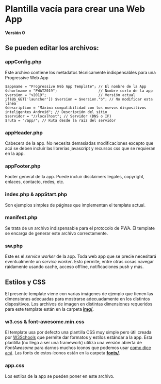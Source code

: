 # Plantilla vacía para crear una Web App
**Versión 0**

## Se pueden editar los archivos:

### appConfig.php

Este archivo contiene los metadatos técnicamente indispensables para una Progressive Web App

    $appname = "Progressive Web App Template"; // El nombre de la App
    $shortname = "PWAT2019";                   // Nombre corto de la app
    $version = "v2019";                        // Versión actual
    if(@$_GET['launcher']) $version = $version."b"; // No modificar esta línea
    $description = "Máxima compatibilidad con los nuevos dispositivos inteligentes Android"; // Descripción del sitio
    $servidor = "//localhost"; // Servidor (DNS o IP)
    $ruta = "/app/"; // Ruta desde la raíz del servidor
    
### appHeader.php

Cabecera de la app. No necesita demasiadas modificaciones excepto que acá se deben incluír las librerías javascript y recursos css que se requieran en la app.

### appFooter.php

Footer general de la app. Puede incluir disclaimers legales, copyright, enlaces, contacto, redes, etc.

### index.php & appStart.php

Son ejemplos simples de páginas que implementan el template actual.

### manifest.php

Se trata de un archivo indispensable para el protocolo de PWA. El template se encarga de generar este archivo correctamente.

### sw.php

Este es el *service worker* de la app. Toda web app que se precie necesitará eventualmente un *service worker*. Esto permite, entre otras cosas navegar ráidamente usando caché, acceso offline, notificaciones push y más.

## Estilos y CSS

El presente template viene con varias imágenes de ejemplo que tienen las dimensiones adecuadas para mostrarse adecuadamente en los distintos dispositivos.
Los archivos de imagen en distintas dimensiones requeridos para este template están en la carpeta **[img/](img/)**.

### w3.css & font-awesome.min.css

El template usa por defecto una plantilla CSS muy simple pero útil creada por [W3Schools](https://www.w3schools.com/w3css/defaulT.asp) que permite dar formatos y estilos estándar a la app. 
Esta plantilla (no llega a ser una framework) utiliza una versión abierta de *FontAwesome* para darnos muchos íconos que podemos usar [como dice acá](https://www.w3schools.com/w3css/w3css_icons.asp).
Las fonts de estos íconos están en la carpeta **[fonts/](fonts/)**.

### app.css

Los estilos de la app se pueden poner en este archivo.